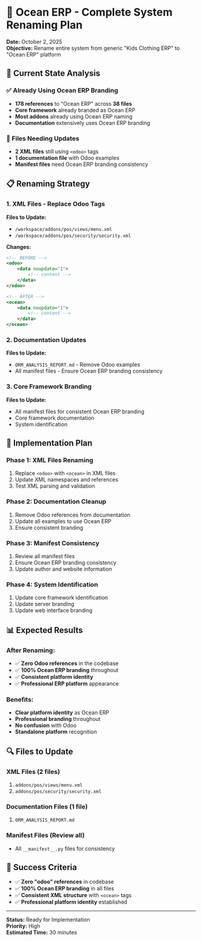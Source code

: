 # 🌊 Ocean ERP - Complete System Renaming Plan
**Date:** October 2, 2025  
**Objective:** Rename entire system from generic "Kids Clothing ERP" to "Ocean ERP" platform

## 🎯 **Current State Analysis**

### **✅ Already Using Ocean ERP Branding**
- **178 references** to "Ocean ERP" across **38 files**
- **Core framework** already branded as Ocean ERP
- **Most addons** already using Ocean ERP naming
- **Documentation** extensively uses Ocean ERP branding

### **🔧 Files Needing Updates**
- **2 XML files** still using `<odoo>` tags
- **1 documentation file** with Odoo examples
- **Manifest files** need Ocean ERP branding consistency

## 📋 **Renaming Strategy**

### **1. XML Files - Replace Odoo Tags**
**Files to Update:**
- `/workspace/addons/pos/views/menu.xml`
- `/workspace/addons/pos/security/security.xml`

**Changes:**
```xml
<!-- BEFORE -->
<odoo>
    <data noupdate="1">
        <!-- content -->
    </data>
</odoo>

<!-- AFTER -->
<ocean>
    <data noupdate="1">
        <!-- content -->
    </data>
</ocean>
```

### **2. Documentation Updates**
**Files to Update:**
- `ORM_ANALYSIS_REPORT.md` - Remove Odoo examples
- All manifest files - Ensure Ocean ERP branding consistency

### **3. Core Framework Branding**
**Files to Update:**
- All manifest files for consistent Ocean ERP branding
- Core framework documentation
- System identification

## 🚀 **Implementation Plan**

### **Phase 1: XML Files Renaming**
1. Replace `<odoo>` with `<ocean>` in XML files
2. Update XML namespaces and references
3. Test XML parsing and validation

### **Phase 2: Documentation Cleanup**
1. Remove Odoo references from documentation
2. Update all examples to use Ocean ERP
3. Ensure consistent branding

### **Phase 3: Manifest Consistency**
1. Review all manifest files
2. Ensure Ocean ERP branding consistency
3. Update author and website information

### **Phase 4: System Identification**
1. Update core framework identification
2. Update server branding
3. Update web interface branding

## 📊 **Expected Results**

### **After Renaming:**
- ✅ **Zero Odoo references** in the codebase
- ✅ **100% Ocean ERP branding** throughout
- ✅ **Consistent platform identity**
- ✅ **Professional ERP platform** appearance

### **Benefits:**
- **Clear platform identity** as Ocean ERP
- **Professional branding** throughout
- **No confusion** with Odoo
- **Standalone platform** recognition

## 🔍 **Files to Update**

### **XML Files (2 files)**
1. `addons/pos/views/menu.xml`
2. `addons/pos/security/security.xml`

### **Documentation Files (1 file)**
1. `ORM_ANALYSIS_REPORT.md`

### **Manifest Files (Review all)**
- All `__manifest__.py` files for consistency

## 🎯 **Success Criteria**

- ✅ **Zero "odoo" references** in codebase
- ✅ **100% Ocean ERP branding** in all files
- ✅ **Consistent XML structure** with `<ocean>` tags
- ✅ **Professional platform identity** established

---

**Status:** Ready for Implementation  
**Priority:** High  
**Estimated Time:** 30 minutes
